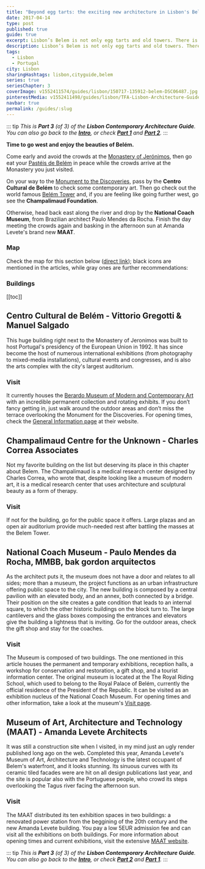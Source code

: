 ```yaml
---
title: "Beyond egg tarts: the exciting new architecture in Lisbon's Belém neighborhood"
date: 2017-04-14
type: post
published: true
guide: true
excerpt: Lisbon’s Belem is not only egg tarts and old towers. There is great new architecture happening in the area along the river Tagus.
description: Lisbon’s Belem is not only egg tarts and old towers. There is great new architecture happening in the area along the river Tagus.
tags:
  - Lisbon
  - Portugal
city: Lisbon
sharingHashtags: lisbon,cityguide,belem
series: true
seriesChapter: 3
coverImage: v1552411574/guides/lisbon/150717-135912-belem-DSC06487.jpg
pinterestMedia: v1552411498/guides/lisbon/TFA-Lisbon-Architecture-Guide.jpg
navbar: true
permalink: /guides/:slug
---
```


::: tip
_This is **Part 3** (of 3) of the **Lisbon Contemporary Architecture Guide**._  
_You can also go back to the [**Intro**](./lisbon.md), or check [**Part 1**](./lisbon-01-expo-98.md) and [**Part 2**](./lisbon-02-city-center.md)._
:::

**Time to go west and enjoy the beauties of Belém.**

Come early and avoid the crowds at the [Monastery of Jerónimos](http://www.mosteirojeronimos.pt), then go eat your [Pastéis de Belém](https://www.tripadvisor.com/Restaurant_Review-g189158-d939704-Reviews-Pasteis_de_Belem-Lisbon_Lisbon_District_Central_Portugal.html) in peace while the crowds arrive at the Monastery you just visited.

On your way to the [Monument to the Discoveries](http://www.lisbon-tourism.com/en/lisbon-attractions/historical-edifices-and-monuments-in-lisbon/monument-to-the-discoveries.html), pass by the **Centro Cultural de Belém** to check some contemporary art. Then go check out the world famous [Belém Tower](http://www.torrebelem.pt) and, if you are feeling like going further west, go see the **Champalimaud Foundation**.

Otherwise, head back east along the river and drop by the **National Coach Museum**, from Brazilian architect Paulo Mendes da Rocha. Finish the day meeting the crowds again and basking in the afternoon sun at Amanda Levete's brand new **MAAT**.

### Map

Check the map for this section below ([direct link](https://drive.google.com/open?id=1jSYGUA8MsMypOlW3bwUlqL-eAE8&usp=sharing)); black icons are mentioned in the articles, while gray ones are further recommendations:

<guide-map title="Architecture Map of Lisbon - Part 3" map="https://www.google.com/maps/d/u/1/embed?mid=1jSYGUA8MsMypOlW3bwUlqL-eAE8" />

### Buildings

[[toc]]

## Centro Cultural de Belém - Vittorio Gregotti & Manuel Salgado

<captioned-image alt="Centro Cultural de Belem" caption="By João Carvalho (Own work)" imgFile="v1552411589/guides/lisbon/Centro_Cultural_de_Bele%CC%81m_8297.jpg"/>

This huge building right next to the Monastery of Jeronimos was built to host Portugal's presidency of the European Union in 1992. It has since become the host of numerous international exhibitions (from photography to mixed-media installations), cultural events and congresses, and is also the arts complex with the city's largest auditorium.

### Visit

It currently houses the [Berardo Museum of Modern and Contemporary Art](http://www.museuberardo.com/) with an incredible permanent collection and rotating exhibits. If you don’t fancy getting in, just walk around the outdoor areas and don’t miss the terrace overlooking the Monument for the Discoveries. For opening times, check the [General Information page](https://www.ccb.pt/Default/en/Homepage/GeneralInformation) at their website.

<image-gallery tag="ccb-gallery" />

<building-info-container id=17 />

## Champalimaud Centre for the Unknown - Charles Correa Associates

<captioned-image alt="Campalimaud Center for the Unknown" caption="By Carlos Luis M C da Cruz (Own work)" imgFile="v1552751196/guides/lisbon/Champalimaud_Centre_for_the_Unknown__2821_29.jpg"/>

Not my favorite building on the list but deserving its place in this chapter about Belem. The Champalimaud is a medical research center designed by Charles Correa, who wrote that, despite looking like a museum of modern art, it is a medical research center that uses architecture and sculptural beauty as a form of therapy.

### Visit

If not for the building, go for the public space it offers. Large plazas and an open air auditorium provide much-needed rest after battling the masses at the Belem Tower.

<building-info-container id=18 />

## National Coach Museum - Paulo Mendes da Rocha, MMBB, bak gordon arquitectos

<captioned-image alt="National Coach Museum" caption="National Coach Museum's inner plaza" imgFile="v1552411580/guides/lisbon/150717-163945-belem-DSC06500.jpg"/>

As the architect puts it, the museum does not have a door and relates to all sides; more than a museum, the project functions as an urban infrastructure offering public space to the city. The new building is composed by a central pavilion with an elevated body, and an annex, both connected by a bridge. Their position on the site creates a gate condition that leads to an internal square, to which the other historic buildings on the block turn to. The large cantilevers and the glass boxes composing the entrances and elevators give the building a lightness that is inviting. Go for the outdoor areas, check the gift shop and stay for the coaches.

### Visit

The Museum is composed of two buildings. The one mentioned in this article houses the permanent and temporary exhibitions, reception halls, a workshop for conservation and restoration, a gift shop, and a tourist information center. The original museum is located at the The Royal Riding School, which used to belong to the Royal Palace of Belém, currently the official residence of the President of the Republic. It can be visited as an exhibition nucleus of the National Coach Museum. For opening times and other information, take a look at the museum's [Visit page](http://museudoscoches.pt/en/visite/).

<image-gallery tag="museu-coches-gallery" />

<building-info-container id=19 />

## Museum of Art, Architecture and Technology (MAAT) - Amanda Levete Architects

<captioned-image alt="MAAT" caption="© Francisco Nogueira" imgFile="v1552411584/guides/lisbon/AL_A_MAAT_Francisco_Nogueira__01.jpg"/>

It was still a construction site when I visited, in my mind just an ugly render published long ago on the web. Completed this year, Amanda Levete's Museum of Art, Architecture and Technology is the latest occupant of Belem's waterfront, and it looks stunning. Its sinuous curves with its ceramic tiled facades were are hit on all design publications last year, and the site is popular also with the Portuguese people, who crowd its steps overlooking the Tagus river facing the afternoon sun.

### Visit

The MAAT distributed its ten exhibition spaces in two buildings: a renovated power station from the beggining of the 20th century and the new Amanda Levete building. You pay a low 5EUR admission fee and can visit all the exhibitions on both buildings. For more information about opening times and current exhibitions, visit the extensive [MAAT website](https://www.maat.pt/en).

<building-info-container id=20 />

<mc-get-guide-form guide="Lisbon"/>

::: tip
_This is **Part 3** (of 3) of the **Lisbon Contemporary Architecture Guide**._  
_You can also go back to the [**Intro**](./lisbon.md), or check [**Part 2**](./lisbon-01-expo-98.md) and [**Part 1**](./lisbon-01-expo-98.md)._
:::
